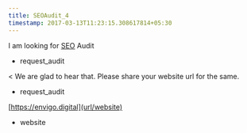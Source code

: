 ```yaml
---
title: SEOAudit_4
timestamp: 2017-03-13T11:23:15.308617814+05:30
---
```


I am looking for [SEO](option_1) Audit
* request_audit

< We are glad to hear that. Please share your website url for the same.
* request_audit

[https://envigo.digital](url/website)
* website
